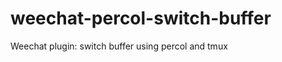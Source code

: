 weechat-percol-switch-buffer
============================

Weechat plugin: switch buffer using percol and tmux
